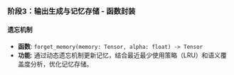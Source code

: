 ### 阶段3：输出生成与记忆存储 - 函数封装

#### 遗忘机制
- **函数**: `forget_memory(memory: Tensor, alpha: float) -> Tensor`  
- **功能**: 通过动态遗忘机制更新记忆，结合最近最少使用策略（LRU）和语义覆盖度分析，优化记忆存储。
